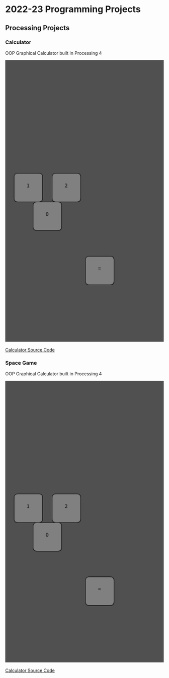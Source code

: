 # 2022-23 Programming Projects

## Processing Projects

### Calculator

OOP Graphical Calculator built in Processing 4

![Running Calculator](https://github.com/kappter/b2programmingportfolio2023/blob/main/images/calc.png?raw=true)

[Calculator Source Code](https://github.com/kappter/b2programmingportfolio2023/tree/main/src/calc)


### Space Game

OOP Graphical Calculator built in Processing 4

![Running Calculator](https://github.com/kappter/b2programmingportfolio2023/blob/main/images/calc.png?raw=true)

[Calculator Source Code](https://github.com/kappter/b2programmingportfolio2023/tree/main/src/calc)
